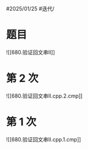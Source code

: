 #2025/01/25 #迭代/

# 题目

![[680.验证回文串II]]

# 第 2 次

![[680.验证回文串II.cpp.2.cmp]]

# 第 1 次

![[680.验证回文串II.cpp.1.cmp]]

